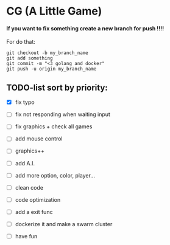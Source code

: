 CG (A Little Game)
============================

#### **If you want to fix something create a new branch for push !!!!**

For do that:
```
git checkout -b my_branch_name
git add something
git commit -m "<3 golang and docker"
git push -u origin my_branch_name
```

## TODO-list sort by priority:

- [x] fix typo

- [ ] fix not responding when waiting input

- [ ] fix graphics + check all games

- [ ] add mouse control

- [ ] graphics++

- [ ] add A.I.

- [ ] add more option, color, player...

- [ ] clean code

- [ ] code optimization

- [ ] add a exit func

- [ ] dockerize it and make a swarm cluster

- [ ] have fun
